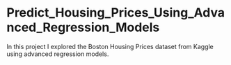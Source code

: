 # Predict_Housing_Prices_Using_Advanced_Regression_Models
In this project I explored the Boston Housing Prices dataset from Kaggle using advanced regression models.
